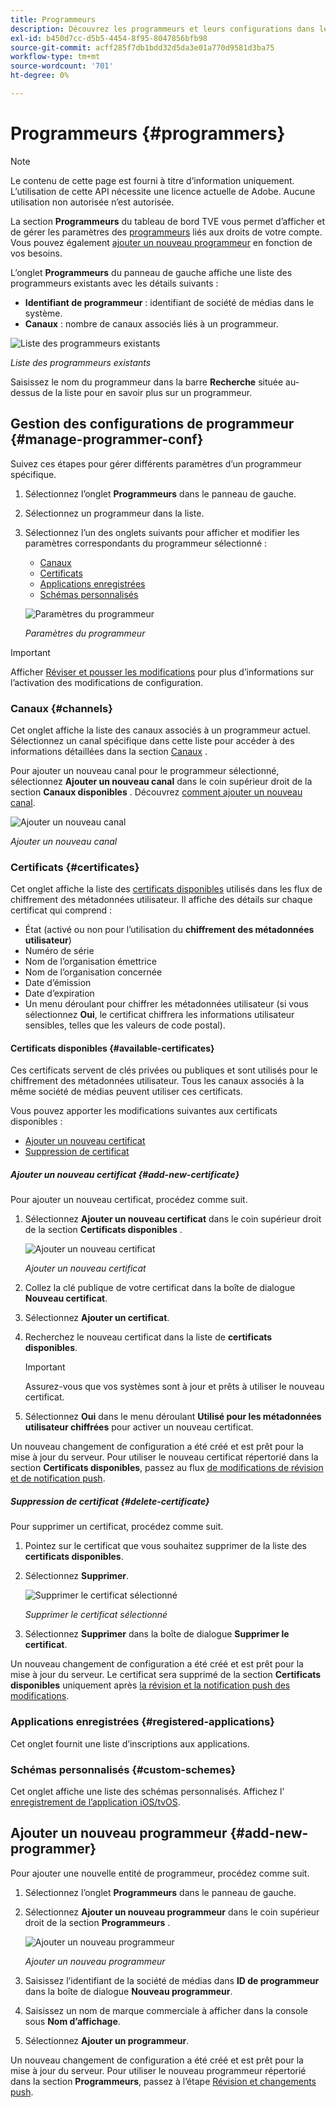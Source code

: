 ```yaml
---
title: Programmeurs
description: Découvrez les programmeurs et leurs configurations dans le tableau de bord TVE.
exl-id: b450d7cc-d5b5-4454-8f95-8047856bfb98
source-git-commit: acff285f7db1bdd32d5da3e01a770d9581d3ba75
workflow-type: tm+mt
source-wordcount: '701'
ht-degree: 0%

---
```


# Programmeurs {#programmers}

>[!NOTE]
>
>Le contenu de cette page est fourni à titre d’information uniquement. L’utilisation de cette API nécessite une licence actuelle de Adobe. Aucune utilisation non autorisée n’est autorisée.

La section **Programmeurs** du tableau de bord TVE vous permet d’afficher et de gérer les paramètres des [programmeurs](/help/authentication/glossary.md#programmer) liés aux droits de votre compte. Vous pouvez également [ajouter un nouveau programmeur](#add-new-programmer) en fonction de vos besoins.

L’onglet **Programmeurs** du panneau de gauche affiche une liste des programmeurs existants avec les détails suivants :

* **Identifiant de programmeur** : identifiant de société de médias dans le système.
* **Canaux** : nombre de canaux associés liés à un programmeur.

![Liste des programmeurs existants](../../assets/tve-dashboard/new-tve-dashboard/programmers/programmers-list-view.png)

*Liste des programmeurs existants*

Saisissez le nom du programmeur dans la barre **Recherche** située au-dessus de la liste pour en savoir plus sur un programmeur.

## Gestion des configurations de programmeur {#manage-programmer-conf}

Suivez ces étapes pour gérer différents paramètres d’un programmeur spécifique.

1. Sélectionnez l’onglet **Programmeurs** dans le panneau de gauche.
1. Sélectionnez un programmeur dans la liste.
1. Sélectionnez l’un des onglets suivants pour afficher et modifier les paramètres correspondants du programmeur sélectionné :

   * [Canaux](#channels)
   * [Certificats](#certificates)
   * [Applications enregistrées](#registered-applications)
   * [Schémas personnalisés](#custom-schemes)

   ![Paramètres du programmeur](../../assets/tve-dashboard/new-tve-dashboard/programmers/programmer-tabs-view.png)

   *Paramètres du programmeur*

>[!IMPORTANT]
>
> Afficher [Réviser et pousser les modifications](/help/authentication/tve-dashboard/new-tve-dashboard/tve-dashboard-review-push-changes.md) pour plus d’informations sur l’activation des modifications de configuration.

### Canaux {#channels}

Cet onglet affiche la liste des canaux associés à un programmeur actuel. Sélectionnez un canal spécifique dans cette liste pour accéder à des informations détaillées dans la section [Canaux](/help/authentication/tve-dashboard/new-tve-dashboard/tve-dashboard-channels.md) .

Pour ajouter un nouveau canal pour le programmeur sélectionné, sélectionnez **Ajouter un nouveau canal** dans le coin supérieur droit de la section **Canaux disponibles** . Découvrez [comment ajouter un nouveau canal](/help/authentication/tve-dashboard/new-tve-dashboard/tve-dashboard-channels.md#add-new-channel).

![Ajouter un nouveau canal](../../assets/tve-dashboard/new-tve-dashboard/programmers/programmer-add-new-channel-button.png)

*Ajouter un nouveau canal*

### Certificats {#certificates}

Cet onglet affiche la liste des [certificats disponibles](#available-certificates) utilisés dans les flux de chiffrement des métadonnées utilisateur. Il affiche des détails sur chaque certificat qui comprend :

* État (activé ou non pour l’utilisation du **chiffrement des métadonnées utilisateur**)
* Numéro de série
* Nom de l’organisation émettrice
* Nom de l’organisation concernée
* Date d’émission
* Date d’expiration
* Un menu déroulant pour chiffrer les métadonnées utilisateur (si vous sélectionnez **Oui**, le certificat chiffrera les informations utilisateur sensibles, telles que les valeurs de code postal).

#### Certificats disponibles {#available-certificates}

Ces certificats servent de clés privées ou publiques et sont utilisés pour le chiffrement des métadonnées utilisateur. Tous les canaux associés à la même société de médias peuvent utiliser ces certificats.

Vous pouvez apporter les modifications suivantes aux certificats disponibles :

* [Ajouter un nouveau certificat](#add-new-certificate)
* [Suppression de certificat](#delete-certificate)

##### Ajouter un nouveau certificat {#add-new-certificate}

Pour ajouter un nouveau certificat, procédez comme suit.

1. Sélectionnez **Ajouter un nouveau certificat** dans le coin supérieur droit de la section **Certificats disponibles** .

   ![Ajouter un nouveau certificat](../../assets/tve-dashboard/new-tve-dashboard/programmers/programmer-add-new-certificate-button.png)

   *Ajouter un nouveau certificat*

1. Collez la clé publique de votre certificat dans la boîte de dialogue **Nouveau certificat**.

1. Sélectionnez **Ajouter un certificat**.

1. Recherchez le nouveau certificat dans la liste de **certificats disponibles**.

   >[!IMPORTANT]
   >
   > Assurez-vous que vos systèmes sont à jour et prêts à utiliser le nouveau certificat.

1. Sélectionnez **Oui** dans le menu déroulant **Utilisé pour les métadonnées utilisateur chiffrées** pour activer un nouveau certificat.

Un nouveau changement de configuration a été créé et est prêt pour la mise à jour du serveur. Pour utiliser le nouveau certificat répertorié dans la section **Certificats disponibles**, passez au flux [ de  modifications de révision et de notification push](/help/authentication/tve-dashboard/new-tve-dashboard/tve-dashboard-review-push-changes.md).

##### Suppression de certificat {#delete-certificate}

Pour supprimer un certificat, procédez comme suit.

1. Pointez sur le certificat que vous souhaitez supprimer de la liste des **certificats disponibles**.

1. Sélectionnez **Supprimer**.

   ![Supprimer le certificat sélectionné](../../assets/tve-dashboard/new-tve-dashboard/programmers/programmer-remove-certificate-button.png)

   *Supprimer le certificat sélectionné*

1. Sélectionnez **Supprimer** dans la boîte de dialogue **Supprimer le certificat**.

Un nouveau changement de configuration a été créé et est prêt pour la mise à jour du serveur. Le certificat sera supprimé de la section **Certificats disponibles** uniquement après [la révision et la notification push des modifications](/help/authentication/tve-dashboard/new-tve-dashboard/tve-dashboard-review-push-changes.md).

### Applications enregistrées {#registered-applications}

Cet onglet fournit une liste d’inscriptions aux applications.

### Schémas personnalisés {#custom-schemes}

Cet onglet affiche une liste des schémas personnalisés. Affichez l’ [ enregistrement de l’application iOS/tvOS](/help/authentication/iostvos-application-registration.md).

## Ajouter un nouveau programmeur {#add-new-programmer}

Pour ajouter une nouvelle entité de programmeur, procédez comme suit.

1. Sélectionnez l’onglet **Programmeurs** dans le panneau de gauche.

1. Sélectionnez **Ajouter un nouveau programmeur** dans le coin supérieur droit de la section **Programmeurs** .

   ![Ajouter un nouveau programmeur](../../assets/tve-dashboard/new-tve-dashboard/programmers/programmer-add-new-programmer-button.png)

   *Ajouter un nouveau programmeur*

1. Saisissez l’identifiant de la société de médias dans **ID de programmeur** dans la boîte de dialogue **Nouveau programmeur**.

1. Saisissez un nom de marque commerciale à afficher dans la console sous **Nom d’affichage**.

1. Sélectionnez **Ajouter un programmeur**.

Un nouveau changement de configuration a été créé et est prêt pour la mise à jour du serveur. Pour utiliser le nouveau programmeur répertorié dans la section **Programmeurs**, passez à l’étape [Révision et changements push](/help/authentication/tve-dashboard/new-tve-dashboard/tve-dashboard-review-push-changes.md).
